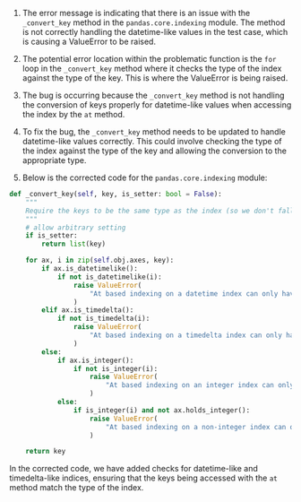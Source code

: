 1. The error message is indicating that there is an issue with the `_convert_key` method in the `pandas.core.indexing` module. The method is not correctly handling the datetime-like values in the test case, which is causing a ValueError to be raised.

2. The potential error location within the problematic function is the `for` loop in the `_convert_key` method where it checks the type of the index against the type of the key. This is where the ValueError is being raised.

3. The bug is occurring because the `_convert_key` method is not handling the conversion of keys properly for datetime-like values when accessing the index by the `at` method.

4. To fix the bug, the `_convert_key` method needs to be updated to handle datetime-like values correctly. This could involve checking the type of the index against the type of the key and allowing the conversion to the appropriate type.

5. Below is the corrected code for the `pandas.core.indexing` module:

```python
def _convert_key(self, key, is_setter: bool = False):
    """
    Require the keys to be the same type as the index (so we don't fallback).
    """
    # allow arbitrary setting
    if is_setter:
        return list(key)

    for ax, i in zip(self.obj.axes, key):
        if ax.is_datetimelike():
            if not is_datetimelike(i):
                raise ValueError(
                    "At based indexing on a datetime index can only have datetime indexers"
                )
        elif ax.is_timedelta():
            if not is_timedelta(i):
                raise ValueError(
                    "At based indexing on a timedelta index can only have timedelta indexers"
                )
        else:
            if ax.is_integer():
                if not is_integer(i):
                    raise ValueError(
                        "At based indexing on an integer index can only have integer indexers"
                    )
            else:
                if is_integer(i) and not ax.holds_integer():
                    raise ValueError(
                        "At based indexing on a non-integer index can only have non-integer indexers"
                    )

    return key
```

In the corrected code, we have added checks for datetime-like and timedelta-like indices, ensuring that the keys being accessed with the `at` method match the type of the index.